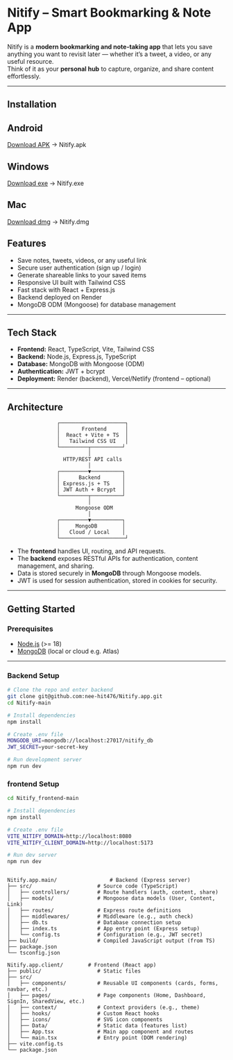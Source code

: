 # Nitify – Smart Bookmarking & Note App

Nitify is a **modern bookmarking and note-taking app** that lets you save anything you want to revisit later — whether it’s a tweet, a video, or any useful resource.  
Think of it as your **personal hub** to capture, organize, and share content effortlessly.

---

## Installation

##  Android
[Download APK](https://drive.google.com/file/d/1-RMylpBbuvp6cXludI3OCCaq1WPDX6ZV/view?usp=sharing) -> Nitify.apk
##  Windows
[Download exe](https://drive.google.com/file/d/1G7V8_WLCbB20Vu94XlGmFuX4sk2M3VQU/view?usp=sharing) -> Nitify.exe

##  Mac
[Download dmg](https://drive.google.com/file/d/1Lht5CQfWDlzaPGWl6nBXE_CJdOPL4pou/view?usp=sharing) -> Nitify.dmg


## Features

- Save notes, tweets, videos, or any useful link  
- Secure user authentication (sign up / login)  
- Generate shareable links to your saved items  
- Responsive UI built with Tailwind CSS  
- Fast stack with React + Express.js  
- Backend deployed on Render  
- MongoDB ODM (Mongoose) for database management  

---

## Tech Stack

- **Frontend:** React, TypeScript, Vite, Tailwind CSS  
- **Backend:** Node.js, Express.js, TypeScript  
- **Database:** MongoDB with Mongoose (ODM)  
- **Authentication:** JWT + bcrypt  
- **Deployment:** Render (backend), Vercel/Netlify (frontend – optional)  

---

## Architecture

                    ┌─────────────────────┐
                    │       Frontend      │
                    │  React + Vite + TS  │
                    │   Tailwind CSS UI   │
                    └─────────┬──────────┘
                              │
                      HTTP/REST API calls
                              │
                    ┌─────────▼──────────┐
                    │      Backend       │
                    │ Express.js + TS    │
                    │ JWT Auth + Bcrypt  │
                    └─────────┬──────────┘
                              │
                          Mongoose ODM
                              │
                    ┌─────────▼──────────┐
                    │     MongoDB        │
                    │   Cloud / Local    │
                    └─────────────────────┘


- The **frontend** handles UI, routing, and API requests.  
- The **backend** exposes RESTful APIs for authentication, content management, and sharing.  
- Data is stored securely in **MongoDB** through Mongoose models.  
- JWT is used for session authentication, stored in cookies for security.  

---

## Getting Started

### Prerequisites
- [Node.js](https://nodejs.org/) (>= 18)  
- [MongoDB](https://www.mongodb.com/) (local or cloud e.g. Atlas)  

---

### Backend Setup

```bash
# Clone the repo and enter backend
git clone git@github.com:nee-hit476/Nitify.app.git
cd Nitify-main

# Install dependencies
npm install

# Create .env file
MONGODB_URI=mongodb://localhost:27017/nitify_db
JWT_SECRET=your-secret-key

# Run development server
npm run dev

```
### frontend Setup
```bash
cd Nitify_frontend-main

# Install dependencies
npm install

# Create .env file
VITE_NITIFY_DOMAIN=http://localhost:8080
VITE_NITIFY_CLIENT_DOMAIN=http://localhost:5173

# Run dev server
npm run dev
```

```

Nitify.app.main/                 # Backend (Express server)
├── src/                     # Source code (TypeScript)
│   ├── controllers/         # Route handlers (auth, content, share)
│   ├── models/              # Mongoose data models (User, Content, Link)
│   ├── routes/              # Express route definitions
│   ├── middlewares/         # Middleware (e.g., auth check)
│   ├── db.ts                # Database connection setup
│   ├── index.ts             # App entry point (Express setup)
│   └── config.ts            # Configuration (e.g., JWT secret)
├── build/                   # Compiled JavaScript output (from TS)
├── package.json
└── tsconfig.json

Nitify.app.client/        # Frontend (React app)
├── public/                  # Static files
├── src/
│   ├── components/          # Reusable UI components (cards, forms, navbar, etc.)
│   ├── pages/               # Page components (Home, Dashboard, SignIn, SharedView, etc.)
│   ├── context/             # Context providers (e.g., theme)
│   ├── hooks/               # Custom React hooks
│   ├── icons/               # SVG icon components
│   ├── Data/                # Static data (features list)
│   ├── App.tsx              # Main app component and routes
│   └── main.tsx             # Entry point (DOM rendering)
├── vite.config.ts
└── package.json
```

